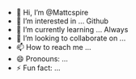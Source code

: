 - 👋 Hi, I’m @Mattcspire
- 👀 I’m interested in ... Github
- 🌱 I’m currently learning ... Always
- 💞️ I’m looking to collaborate on ... 
- 📫 How to reach me ...
- 😄 Pronouns: ...
- ⚡ Fun fact: ...

<!---
Mattcspire/Mattcspire is a ✨ special ✨ repository because its `README.md` (this file) appears on your GitHub profile.
You can click the Preview link to take a look at your changes.
--->
